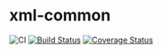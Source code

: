 xml-common
===========================
![CI](https://github.com/simplesamlphp/xml-common/workflows/CI/badge.svg?branch=master)
[![Build Status](https://travis-ci.org/simplesamlphp/xml-common.png?branch=feature/fix-build)](https://travis-ci.org/simplesamlphp/xml-common)
[![Coverage Status](https://codecov.io/gh/simplesamlphp/xml-common/branch/master/graph/badge.svg)](https://codecov.io/gh/simplesamlphp/xml-common)
